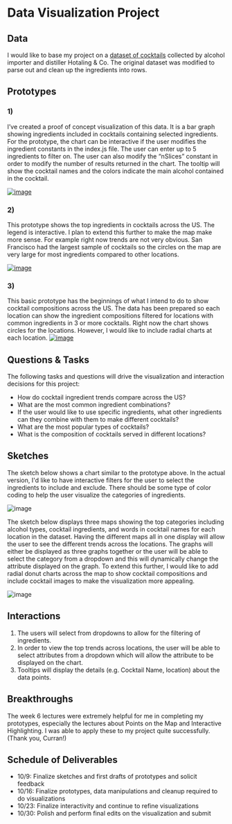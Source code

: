 # Data Visualization Project

## Data

I would like to base my project on a [dataset of cocktails](https://gist.github.com/jgorsett/6492ab1253c04167d1639c4ced71b3bf) collected by alcohol importer and distiller Hotaling & Co. The original dataset was modified to parse out and clean up the ingredients into rows.

## Prototypes

### 1)
I’ve created a proof of concept visualization of this data. It is a bar graph showing ingredients included in cocktails containing selected ingredients.  For the prototype, the chart can be interactive if the user modifies the ingredient constants in the index.js file. The user can enter up to 5 ingredients to filter on. The user can also modify the “nSlices” constant in order to modify the number of results returned in the chart. The tooltip will show the cocktail names and the colors indicate the main alcohol contained in the cocktail.

[![image](https://user-images.githubusercontent.com/44886644/65655061-d62a1680-dfe8-11e9-8c74-7822644fbc6e.png)](https://vizhub.com/jgorsett/c5ae89a319ac45d691be5c0f69ff8ca9/fullscreen)

### 2) 
This prototype shows the top ingredients in cocktails across the US.  The legend is interactive.  I plan to extend this further to make the map make more sense.  For example right now trends are not very obvious.  San Francisco had the largest sample of cocktails so the circles on the map are very large for most ingredients compared to other locations.

[![image](https://user-images.githubusercontent.com/44886644/66532258-c1677b80-eadc-11e9-9a7a-3bb51b983662.png)](https://beta.vizhub.com/jgorsett/4f713ace93ca4f25895cef013ce00771)

### 3) 
This basic prototype has the beginnings of what I intend to do to show cocktail compositions across the US.  The data has been prepared so each location can show the ingredient compositions filtered for locations with common ingredients in 3 or more cocktails.  Right now the chart shows circles for the locations.  However, I would like to include radial charts at each location.
[![image](https://user-images.githubusercontent.com/44886644/66533101-b82bde00-eadf-11e9-9224-2d68cc21a394.png)](https://beta.vizhub.com/jgorsett/e5ac059bc26a4d1b8e0924876843ca10)


## Questions & Tasks

The following tasks and questions will drive the visualization and interaction decisions for this project:

 *  How do cocktail ingredient trends compare across the US?
 *  What are the most common ingredient combinations?
 *  If the user would like to use specific ingredients, what other ingredients can they combine with them to make different cocktails?
 *  What are the most popular types of cocktails?
 *  What is the composition of cocktails served in different locations?

## Sketches

The sketch below shows a chart similar to the prototype above.  In the actual version, I'd like to have interactive filters for the user to select the ingredients to include and exclude.  There should be some type of color coding to help the user visualize the categories of ingredients.  

![image](https://user-images.githubusercontent.com/44886644/65655486-6583f980-dfea-11e9-886d-f7a58a1c2242.png)


The sketch below displays three maps showing the top categories including alcohol types, cocktail ingredients, and words in cocktail names for each location in the dataset.  Having the different maps all in one display will allow the user to see the different trends across the locations.  The graphs will either be displayed as three graphs together or the user will be able to select the category from a dropdown and this will dynamically change the attribute displayed on the graph.  To extend this further, I would like to add radial donut charts across the map to show cocktail compositions and include cocktail images to make the visualization more appealing.

![image](https://user-images.githubusercontent.com/44886644/65656068-76ce0580-dfec-11e9-808b-09dac51ad11c.png)


## Interactions

1) The users will select from dropdowns to allow for the filtering of ingredients.
2) In order to view the top trends across locations, the user will be able to select attributes from a dropdown which will allow the attribute to be displayed on the chart.
3) Tooltips will display the details (e.g. Cocktail Name, location) about the data points.

## Breakthroughs

The week 6 lectures were extremely helpful for me in completing my prototypes, especially the lectures about Points on the Map and Interactive Highlighting.  I was able to apply these to my project quite successfully. (Thank you, Curran!)


## Schedule of Deliverables

* 10/9: Finalize sketches and first drafts of prototypes and solicit feedback
* 10/16: Finalize prototypes, data manipulations and cleanup required to do visualizations
* 10/23: Finalize interactivity and continue to refine visualizations
* 10/30: Polish and perform final edits on the visualization and submit


